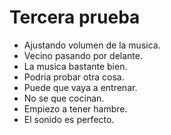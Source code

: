 # Tercera prueba

- Ajustando volumen de la musica.
- Vecino pasando por delante.
- La musica bastante bien.
- Podria probar otra cosa.
- Puede que vaya a entrenar.
- No se que cocinan.
- Empiezo a tener hambre.
- El sonido es perfecto.